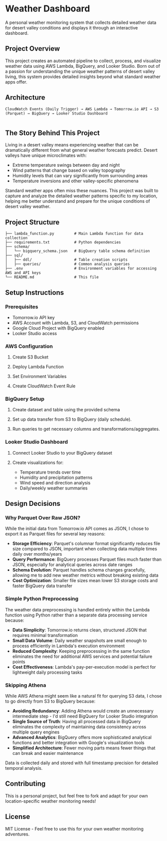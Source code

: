 # Weather Dashboard

A personal weather monitoring system that collects detailed weather data for desert valley conditions and displays it through an interactive dashboard.

## Project Overview

This project creates an automated pipeline to collect, process, and visualize weather data using AWS Lambda, BigQuery, and Looker Studio. Born out of a passion for understanding the unique weather patterns of desert valley living, this system provides detailed insights beyond what standard weather apps offer.

## Architecture

```
CloudWatch Events (Daily Trigger) → AWS Lambda → Tomorrow.io API → S3 (Parquet) → BigQuery → Looker Studio Dashboard
                
```

## The Story Behind This Project

Living in a desert valley means experiencing weather that can be dramatically different from what general weather forecasts predict. Desert valleys have unique microclimates with:
- Extreme temperature swings between day and night
- Wind patterns that change based on valley topography  
- Humidity levels that can vary significantly from surrounding areas
- Temperature inversions and other valley-specific phenomena

Standard weather apps often miss these nuances. This project was built to capture and analyze the detailed weather patterns specific to my location, helping me better understand and prepare for the unique conditions of desert valley weather.


## Project Structure

```
├── lambda_function.py         # Main Lambda function for data collection
├── requirements.txt           # Python dependencies
├── schema/
│   └── bigquery_schema.json   # BigQuery table schema definition
├── sql/
│   ├── ddl/                   # Table creation scripts
│   ├── queries/               # Common analysis queries
├── .env                       # Environment variables for accessing AWS and API keys
└── README.md                  # This file
```

## Setup Instructions

### Prerequisites

- Tomorrow.io API key
- AWS Account with Lambda, S3, and CloudWatch permissions
- Google Cloud Project with BigQuery enabled
- Looker Studio access

### AWS Configuration

1. Create S3 Bucket

2. Deploy Lambda Function

3. Set Environment Variables

4. Create CloudWatch Event Rule

### BigQuery Setup

1. Create dataset and table using the provided schema

2. Set up data transfer from S3 to BigQuery (daily schedule).

3. Run queries to get necessary columns and transformations/aggregates.

### Looker Studio Dashboard

1. Connect Looker Studio to your BigQuery dataset

2. Create visualizations for:
   - Temperature trends over time
   - Humidity and precipitation patterns
   - Wind speed and direction analysis
   - Daily/weekly weather summaries

## Design Decisions

### Why Parquet Over Raw JSON?

While the initial data from Tomorrow.io API comes as JSON, I chose to export it as Parquet files for several key reasons:

- **Storage Efficiency**: Parquet's columnar format significantly reduces file size compared to JSON, important when collecting data multiple times daily over months/years
- **Query Performance**: BigQuery processes Parquet files much faster than JSON, especially for analytical queries across date ranges
- **Schema Evolution**: Parquet handles schema changes gracefully, allowing me to add new weather metrics without breaking existing data
- **Cost Optimization**: Smaller file sizes mean lower S3 storage costs and faster BigQuery data transfer

### Simple Python Preprocessing

The weather data preprocessing is handled entirely within the Lambda function using Python rather than a separate data processing service because:

- **Data Simplicity**: Tomorrow.io returns clean, structured JSON that requires minimal transformation
- **Small Data Volume**: Daily weather snapshots are small enough to process efficiently in Lambda's execution environment  
- **Reduced Complexity**: Keeping preprocessing in the same function eliminates the need for additional AWS services and potential failure points
- **Cost Effectiveness**: Lambda's pay-per-execution model is perfect for lightweight daily processing tasks

### Skipping Athena

While AWS Athena might seem like a natural fit for querying S3 data, I chose to go directly from S3 to BigQuery because:

- **Avoiding Redundancy**: Adding Athena would create an unnecessary intermediate step - I'd still need BigQuery for Looker Studio integration
- **Single Source of Truth**: Having all processed data in BigQuery eliminates the complexity of maintaining data consistency across multiple query engines
- **Advanced Analytics**: BigQuery offers more sophisticated analytical functions and better integration with Google's visualization tools
- **Simplified Architecture**: Fewer moving parts means fewer things that can break and easier maintenance

Data is collected daily and stored with full timestamp precision for detailed temporal analysis.

## Contributing

This is a personal project, but feel free to fork and adapt for your own location-specific weather monitoring needs!

## License

MIT License - Feel free to use this for your own weather monitoring adventures.